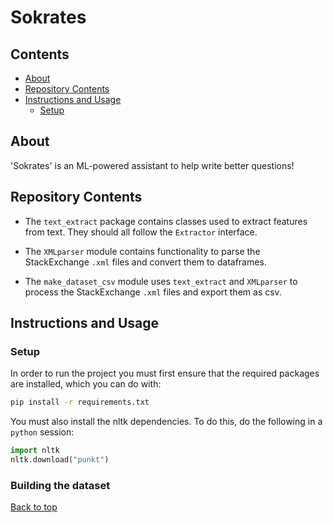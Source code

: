 # Sokrates

## Contents

* [About](#about)
* [Repository Contents](#repository-contents)
* [Instructions and Usage](#instructions-and-usage)
  * [Setup](#setup)

## About
'Sokrates' is an ML-powered assistant to help write better questions!

## Repository Contents

- The `text_extract` package contains classes used to extract features from 
  text. They should all follow the `Extractor` interface.

- The `XMLparser` module contains functionality to parse the StackExchange `.xml`
  files and convert them to dataframes.

- The `make_dataset_csv` module uses `text_extract` and `XMLparser` to process the
  StackExchange `.xml` files and export them as csv.

## Instructions and Usage

### Setup
In order to run the project you must first ensure that the required packages
are installed, which you can do with:
```bash
pip install -r requirements.txt
```
You must also install the nltk dependencies. To do this, do the following in a
`python` session:
```python
import nltk
nltk.download("punkt")
```

### Building the dataset


[Back to top](#sokrates)
